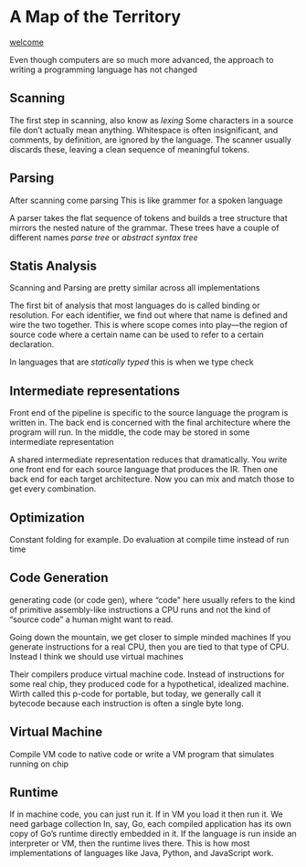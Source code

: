 # A Map of the Territory

[welcome](../home.md)

Even though computers are so much more advanced, the approach to writing a
programming language has not changed

## Scanning

The first step in scanning, also know as _lexing_
Some characters in a source file don’t actually mean anything.
Whitespace is often insignificant, and comments, by definition,
are ignored by the language. The scanner usually discards these,
leaving a clean sequence of meaningful tokens.

## Parsing

After scanning come parsing
This is like grammer for a spoken language

A parser takes the flat sequence of tokens and builds a tree structure
that mirrors the nested nature of the grammar.
These trees have a couple of different names _parse tree_ or _abstract syntax tree_

## Statis Analysis

Scanning and Parsing are pretty similar across all implementations

The first bit of analysis that most languages do is called binding or
resolution. For each identifier, we find out where that name is defined and
wire the two together. This is where scope comes into play—the region of source code
where a certain name can be used to refer to a certain declaration.

In languages that are _statically typed_ this is when we type check

## Intermediate representations

Front end of the pipeline is specific to the source language the program is written
in. The back end is concerned with the final architecture where the program will
run.
In the middle, the code may be stored in some intermediate representation

A shared intermediate representation reduces that dramatically. You write one
front end for each source language that produces the IR. Then one back end for
each target architecture. Now you can mix and match those to get every combination.

## Optimization

Constant folding for example. Do evaluation at compile time instead of run time

## Code Generation

generating code (or code gen), where “code” here usually refers to the kind of
primitive assembly-like instructions a CPU runs and not the kind of
“source code” a human might want to read.

Going down the mountain, we get closer to simple minded machines
If you generate instructions for a real CPU, then you are tied to that type of CPU.
Instead I think we should use virtual machines

Their compilers produce virtual machine code. Instead of instructions for some real
chip, they produced code for a hypothetical, idealized machine. Wirth called
this p-code for portable, but today, we generally call it bytecode because each
instruction is often a single byte long.

## Virtual Machine

Compile VM code to native code or write a VM program that simulates running on chip

## Runtime

If in machine code, you can just run it. If in VM you load it then run it.
We need garbage collection
In, say, Go, each compiled application has its own copy of Go’s runtime directly
embedded in it. If the language is run inside an interpreter or VM, then the runtime
lives there. This is how most implementations of languages
like Java, Python, and JavaScript work.


